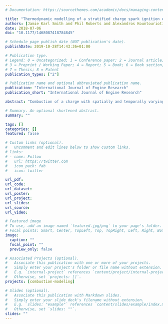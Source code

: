 ```yaml
---
# Documentation: https://sourcethemes.com/academic/docs/managing-content/

title: "Thermodynamic modelling of a stratified charge spark ignition engine"
authors: [Jamie Karl Smith and Phil Roberts and Alexandros Kountouriotis and David Richardson and Pavlos Aleiferis and Daniel Ruprecht]
date: 2018-07-06
doi: "10.1177/1468087418784845"

# Schedule page publish date (NOT publication's date).
publishDate: 2019-10-28T14:43:36+01:00

# Publication type.
# Legend: 0 = Uncategorized; 1 = Conference paper; 2 = Journal article;
# 3 = Preprint / Working Paper; 4 = Report; 5 = Book; 6 = Book section;
# 7 = Thesis; 8 = Patent
publication_types: ["2"]

# Publication name and optional abbreviated publication name.
publication: "International Journal of Engine Research"
publication_short: "International Journal of Engine Research"

abstract: "Combustion of a charge with spatially and temporally varying equivalence ratio in a spark ignition engine was modelled using the Leeds University Spark Ignition Engine quasi-dimensional thermodynamic code. New sub-models have been integrated into Leeds University Spark Ignition Engine that simulate the effect of burnt gas expansion and turbulent mixing on an initial equivalence ratio distribution. Realistic distribution functions were used to model the radially varying equivalence ratio. The new stratified fuel model was validated against experimental data, showing reasonable agreement for both the pressure trace and percentage heat released. Including the effect of turbulent mixing was found to be important to reproduce the trend in the differences between the stratified and homogeneous simulations."

# Summary. An optional shortened abstract.
summary: ""

tags: []
categories: []
featured: false

# Custom links (optional).
#   Uncomment and edit lines below to show custom links.
# links:
# - name: Follow
#   url: https://twitter.com
#   icon_pack: fab
#   icon: twitter

url_pdf:
url_code:
url_dataset:
url_poster:
url_project:
url_slides:
url_source:
url_video:

# Featured image
# To use, add an image named `featured.jpg/png` to your page's folder. 
# Focal points: Smart, Center, TopLeft, Top, TopRight, Left, Right, BottomLeft, Bottom, BottomRight.
image:
  caption: ""
  focal_point: ""
  preview_only: false

# Associated Projects (optional).
#   Associate this publication with one or more of your projects.
#   Simply enter your project's folder or file name without extension.
#   E.g. `internal-project` references `content/project/internal-project/index.md`.
#   Otherwise, set `projects: []`.
projects: [combustion-modeling]

# Slides (optional).
#   Associate this publication with Markdown slides.
#   Simply enter your slide deck's filename without extension.
#   E.g. `slides: "example"` references `content/slides/example/index.md`.
#   Otherwise, set `slides: ""`.
slides: ""
---
```

